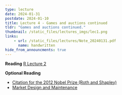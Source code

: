 ```yaml
---
type: lecture
date: 2024-01-31
postdate: 2024-01-10
title: Lecture 4 - Games and auctions continued
tldr: "Games and auctions continued."
thumbnail: /static_files/lectures_imgs/lec1.png
links:
    - url: /static_files/lectures/Note_20240131.pdf
      name: handwritten
hide_from_announcments: true
---
```


**Reading**
[R Lecture 2](https://timroughgarden.org/f16/l/l2.pdf)

**Optional Reading**
 - [Citation for the 2012 Nobel Prize (Roth and Shapley)](http://www.nobelprize.org/nobel_prizes/economic-sciences/laureates/2012/popular-economicsciences2012.pdf)
 - [Market Design and Maintenance](https://www.nber.org/system/files/working_papers/w31947/w31947.pdf)